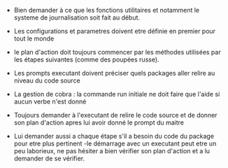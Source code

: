 - Bien demander à ce que les fonctions utilitaires et notamment le systeme de journalisation soit fait au début.
- Les configurations et parametres doivent etre définie en premier pour tout le monde
- le plan d'action doit toujours commencer par les méthodes utilisées par les étapes suivantes (comme des poupées russe).

- Les prompts executant doivent préciser quels packages aller relire au niveau du code source

- La gestion de cobra : la commande run initiale ne doit faire que l'aide si aucun verbe n'est donné

- Toujours demander à l'executant de relire le code source et de donner son plan d'action apres lui avoir donné le prompt du maitre
- Lui demander aussi a chaque étape s'il a besoin du code du package pour etre plus pertinent
-le démarrage avec un executant peut etre un peu laborieux, ne pas hésiter a bien vérifier son plan d'action et a lu demander de se vérifier.